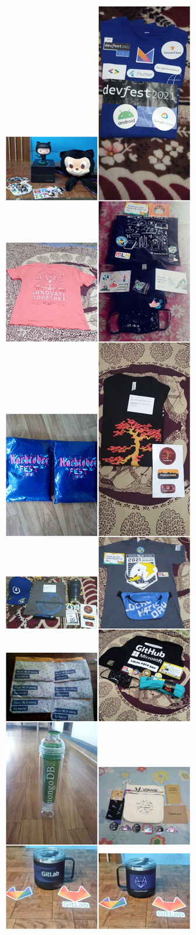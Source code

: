 <p align="center">
<img  src="./2020-21/github1.jpg" width="250px">
<img src="./2020-21/Devfestindia.jpg"width="250px">
<img src="./2020-21/gitlab.jpg"width="250px">
<img src="./2020-21/hack_the_north.jpg"width="250px">
<img src="2020-21/hacktober20.jpg"width="250px">
<img src="./2020-21/mattermost1.jpg"width="250px">
<img src="./2020-21/mattermost2.jpg"width="250px">
<img src="./2020-21/mlh1.jpg"width="250px">
<img src="./2020-21/mlh2.jpg"width="250px">
<img src="./2020-21/mlh3.jpg"width="250px">
<img src="./2020-21/mongodb.jpg"width="250px">
<img src="./2020-21/vonage.jpg"width="250px">
<img src="./2021-22/gitlab.jpg"width="250px">
<img src="./2021-22/gitlab2.jpg"width="250px">

